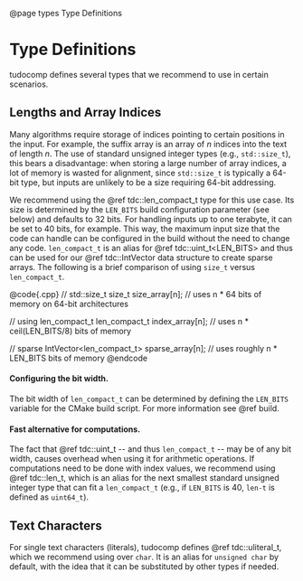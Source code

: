@page types Type Definitions

# Type Definitions
tudocomp defines several types that we recommend to use in certain
scenarios.

## Lengths and Array Indices
Many algorithms require storage of indices pointing to certain positions
in the input. For example, the suffix array is an array of *n*
indices into the text of length *n*. The use of standard unsigned
integer types (e.g., `std::size_t`), this bears a disadvantage:
when storing a large number of array indices, a lot of memory is wasted
for alignment, since `std::size_t` is typically a 64-bit type, but
inputs are unlikely to be a size requiring 64-bit addressing.

We recommend using the @ref tdc::len_compact_t type for this use case.
Its size is determined by the `LEN_BITS` build configuration
parameter (see below) and defaults to 32 bits. For handling inputs
up to one terabyte, it can be set to 40 bits, for example. This way,
the maximum input size that the code can handle can be configured in
the build without the need to change any code. `len_compact_t` is an alias
for @ref tdc::uint_t<LEN_BITS> and thus can be used for our
@ref tdc::IntVector data structure to create sparse arrays. The
following is a brief comparison of using `size_t` versus
`len_compact_t`.

@code{.cpp}
// std::size_t
size_t size_array[n]; // uses n * 64 bits of memory on 64-bit architectures

// using len_compact_t
len_compact_t index_array[n]; // uses n * ceil(LEN_BITS/8) bits of memory

// sparse
IntVector<len_compact_t> sparse_array[n]; // uses roughly n * LEN_BITS bits of memory
@endcode

#### Configuring the bit width.
The bit width of `len_compact_t` can be determined by defining the
`LEN_BITS` variable for the CMake build script. For more information
see @ref build.

#### Fast alternative for computations.
The fact that @ref tdc::uint_t -- and thus `len_compact_t` --
may be of any bit width, causes overhead when using it for arithmetic
operations. If computations need to be done with index values, we
recommend using @ref tdc::len_t, which is an alias for the next smallest
standard unsigned integer type that can fit a `len_compact_t` (e.g.,
if `LEN_BITS` is 40, `len-t` is defined as `uint64_t`).

## Text Characters
For single text characters (literals), tudocomp defines
@ref tdc::uliteral_t, which we recommend using over `char`. It is an
alias for `unsigned char` by default, with the idea that it can be
substituted by other types if needed.
